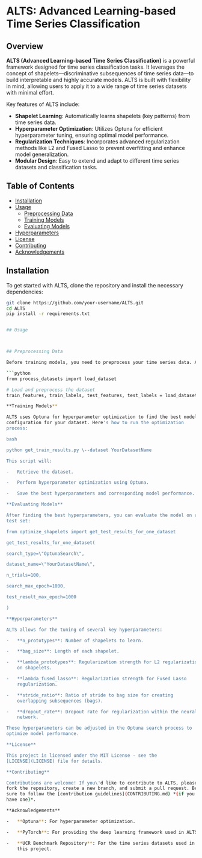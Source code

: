 # ALTS: Advanced Learning-based Time Series Classification

## Overview

**ALTS (Advanced Learning-based Time Series Classification)** is a powerful framework designed for time series classification tasks. It leverages the concept of shapelets—discriminative subsequences of time series data—to build interpretable and highly accurate models. ALTS is built with flexibility in mind, allowing users to apply it to a wide range of time series datasets with minimal effort.

Key features of ALTS include:
- **Shapelet Learning**: Automatically learns shapelets (key patterns) from time series data.
- **Hyperparameter Optimization**: Utilizes Optuna for efficient hyperparameter tuning, ensuring optimal model performance.
- **Regularization Techniques**: Incorporates advanced regularization methods like L2 and Fused Lasso to prevent overfitting and enhance model generalization.
- **Modular Design**: Easy to extend and adapt to different time series datasets and classification tasks.

## Table of Contents
- [Installation](#installation)
- [Usage](#usage)
  - [Preprocessing Data](#preprocessing-data)
  - [Training Models](#training-models)
  - [Evaluating Models](#evaluating-models)
- [Hyperparameters](#hyperparameters)
- [License](#license)
- [Contributing](#contributing)
- [Acknowledgements](#acknowledgements)

## Installation

To get started with ALTS, clone the repository and install the necessary dependencies:

```bash
git clone https://github.com/your-username/ALTS.git
cd ALTS
pip install -r requirements.txt


## Usage



## Preprocessing Data

Before training models, you need to preprocess your time series data. ALTS includes utilities for loading, normalizing, and augmenting datasets:

```python
from process_datasets import load_dataset

# Load and preprocess the dataset
train_features, train_labels, test_features, test_labels = load_dataset('YourDatasetName')

**Training Models**

ALTS uses Optuna for hyperparameter optimization to find the best model
configuration for your dataset. Here's how to run the optimization
process:

bash

python get_train_results.py \--dataset YourDatasetName

This script will:

-   Retrieve the dataset.

-   Perform hyperparameter optimization using Optuna.

-   Save the best hyperparameters and corresponding model performance.

**Evaluating Models**

After finding the best hyperparameters, you can evaluate the model on a
test set:

from optimize_shapelets import get_test_results_for_one_dataset

get_test_results_for_one_dataset(

search_type=\"OptunaSearch\",

dataset_name=\"YourDatasetName\",

n_trials=100,

search_max_epoch=1000,

test_result_max_epoch=1000

)

**Hyperparameters**

ALTS allows for the tuning of several key hyperparameters:

-   **n_prototypes**: Number of shapelets to learn.

-   **bag_size**: Length of each shapelet.

-   **lambda_prototypes**: Regularization strength for L2 regularization
    on shapelets.

-   **lambda_fused_lasso**: Regularization strength for Fused Lasso
    regularization.

-   **stride_ratio**: Ratio of stride to bag size for creating
    overlapping subsequences (bags).

-   **dropout_rate**: Dropout rate for regularization within the neural
    network.

These hyperparameters can be adjusted in the Optuna search process to
optimize model performance.

**License**

This project is licensed under the MIT License - see the
[LICENSE](LICENSE) file for details.

**Contributing**

Contributions are welcome! If you\'d like to contribute to ALTS, please
fork the repository, create a new branch, and submit a pull request. Be
sure to follow the [contribution guidelines](CONTRIBUTING.md) *(if you
have one)*.

**Acknowledgements**

-   **Optuna**: For hyperparameter optimization.

-   **PyTorch**: For providing the deep learning framework used in ALTS.

-   **UCR Benchmark Repository**: For the time series datasets used in
    this project.
